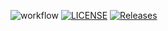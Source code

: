 ![workflow](https://github.com/<UserName>/<RepositoryName>/actions/workflows/main.yml/badge.svg)
[![LICENSE](https://img.shields.io/github/license/xxiiv02/sem.svg?style=flat-square)](https://github.com/xxiiv02/sem/blob/master/LICENSE)
[![Releases](https://img.shields.io/github/release/xxiiv02/sem/all.svg?style=flat-square)](https://github.com/xxiiv02/sem/releases)